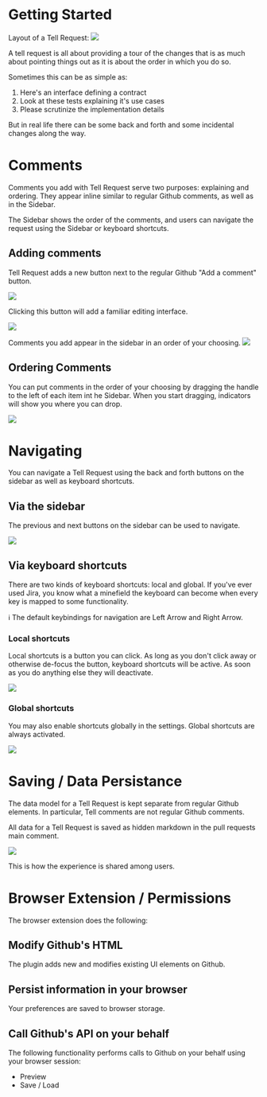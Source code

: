 # Getting Started

Layout of a Tell Request:
<img src="comments_1.jpg" loading="lazy">

A tell request is all about providing a tour of the changes that is as much about pointing things out as it is about the order in which you do so.

Sometimes this can be as simple as:
1. Here's an interface defining a contract
1. Look at these tests explaining it's use cases
1. Please scrutinize the implementation details

But in real life there can be some back and forth and some incidental changes along the way.

# Comments

Comments you add with Tell Request serve two purposes: explaining and ordering. They appear inline similar to regular Github comments, as well as in the Sidebar.

The Sidebar shows the order of the comments, and users can navigate the request using the Sidebar or keyboard shortcuts.

## Adding comments

Tell Request adds a new button next to the regular Github "Add a comment" button.

<img src="adding_comment_1.jpg" loading="lazy">

Clicking this button will add a familiar editing interface.

<img src="adding_comment_2.jpg" loading="lazy">

Comments you add appear in the sidebar in an order of your choosing.
<img src="adding_comment_3.jpg" loading="lazy">

## Ordering Comments

You can put comments in the order of your choosing by dragging the handle to the left of each item int he Sidebar. When you start dragging, indicators will show you where you can drop.

<img src="sidebar_1.jpg" loading="lazy">

# Navigating

You can navigate a Tell Request using the back and forth buttons on the sidebar as well as keyboard shortcuts.

## Via the sidebar

The previous and next buttons on the sidebar can be used to navigate.

<img src="sidebar_2.jpg" loading="lazy">

## Via keyboard shortcuts

There are two kinds of keyboard shortcuts: local and global. If you've ever used Jira, you know what a minefield the keyboard can become when every key is mapped to some functionality.

ℹ️ The default keybindings for navigation are Left Arrow and Right Arrow.

### Local shortcuts

Local shortcuts is a button you can click. As long as you don't click away or otherwise de-focus the button, keyboard shortcuts will be active. As soon as you do anything else they will deactivate.

<img src="shortcuts_1.jpg" loading="lazy">

### Global shortcuts

You may also enable shortcuts globally in the settings. Global shortcuts are always activated.

<img src="shortcuts_2.jpg" loading="lazy">

# Saving / Data Persistance

The data model for a Tell Request is kept separate from regular Github elements. In particular, Tell comments are not regular Github comments.

All data for a Tell Request is saved as hidden markdown in the pull requests main comment.

<img src="data_1.jpg" loading="lazy">

This is how the experience is shared among users.

# Browser Extension / Permissions

The browser extension does the following:

## Modify Github's HTML

The plugin adds new and modifies existing UI elements on Github.

## Persist information in your browser

Your preferences are saved to browser storage.

## Call Github's API on your behalf

The following functionality performs calls to Github on your behalf using your browser session:

* Preview
* Save / Load

